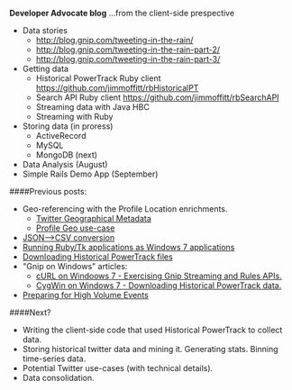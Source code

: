 __Developer Advocate blog__ ...from the client-side prespective

* Data stories 
     * http://blog.gnip.com/tweeting-in-the-rain/
     * http://blog.gnip.com/tweeting-in-the-rain-part-2/
     * http://blog.gnip.com/tweeting-in-the-rain-part-3/
* Getting data
     *   Historical PowerTrack Ruby client https://github.com/jimmoffitt/rbHistoricalPT
     *   Search API Ruby client https://github.com/jimmoffitt/rbSearchAPI
     *   Streaming data with Java HBC
     *   Streaming with Ruby 
* Storing data (in proress)
     *   ActiveRecord  
     *   MySQL
     *   MongoDB (next)
* Data Analysis (August)
* Simple Rails Demo App (September)

####Previous posts:
- Geo-referencing with the Profile Location enrichments. 
     - [Twitter Geographical Metadata](http://support.gnip.com/articles/geo-intro.html)
     - [Profile Geo use-case](http://support.gnip.com/articles/twitter-geo-referencing.html)
- [JSON-->CSV conversion](http://support.gnip.com/articles/json-to-csv-conversion-overview.html)
- [Running Ruby/Tk applications as Windows 7 applications](http://support.gnip.com/articles/rubytk-to-win7exe.html)
- [Downloading Historical PowerTrack files](http://support.gnip.com/articles/downloading-hpt-files.html)
- "Gnip on Windows" articles:
     - [cURL on Windoows 7 - Exercising Gnip Streaming and Rules APIs.](http://support.gnip.com/articles/curl-on-win7.html)
     - [CygWin on Windows 7 - Downloading Historical PowerTrack data.](http://support.gnip.com/articles/unixonwindows_cygwin.html)
- [Preparing for High Volume Events](http://support.gnip.com/articles/high-volume-events.html)

####Next?
- Writing the client-side code that used Historical PowerTrack to collect data.
- Storing historical twitter data and mining it.  Generating stats.  Binning time-series data.
- Potential Twitter use-cases (with technical details).
- Data consolidation.
